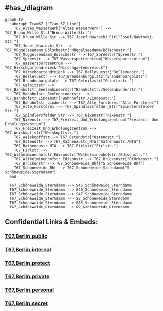 
## #has_/diagram 


```mermaid
graph TD
  subgraph Tram67 ["Tram 67 Line"]
    T67_Altes_Wasserwerk["Altes Wasserwerk"] --> T67_Bruno_Wille_Str["Bruno-Wille-Str."]
    T67_Bruno_Wille_Str --> T67_Josef_Nawrocki_Str["Josef-Nawrocki-Str."]
    T67_Josef_Nawrocki_Str --> T67_Müggelseedamm_Bölschestr["Müggelseedamm/Bölschestr."]
    T67_Müggelseedamm_Bölschestr --> T67_Spreestr["Spreestr."]
    T67_Spreestr --> T67_Wassersportzentrum["Wassersportzentrum"]
    T67_Wassersportzentrum --> T67_Hirschgartendreieck["Hirschgartendreieck"]
    T67_Hirschgartendreieck --> T67_Bellevuestr["Bellevuestr."]
    T67_Bellevuestr --> T67_Brandenburgplatz["Brandenburgplatz"]
    T67_Brandenburgplatz --> T67_Gelnitzstr["Gelnitzstr."]
    T67_Gelnitzstr --> T67_Bahnhofstr_Seelenbinderstr["Bahnhofstr./Seelenbinderstr."]
    T67_Bahnhofstr_Seelenbinderstr --> T67_Bahnhofstr_Lindenstr["Bahnhofstr./Lindenstr."]
    T67_Bahnhofstr_Lindenstr --> T67_Alte_Försterei["Alte Försterei"]
    T67_Alte_Försterei --> T67_Spindlersfelder_Str["Spindlersfelder Str."]
    T67_Spindlersfelder_Str --> T67_Nixenstr["Nixenstr."]
    T67_Nixenstr --> T67_Freizeit_Und_Erholungszentrum["Freizeit- Und Erholungszentrum"]
    T67_Freizeit_Und_Erholungszentrum --> T67_Weiskopffstr["Weiskopffstr."]
    T67_Weiskopffstr --> T67_Ostendstr["Ostendstr."]
    T67_Ostendstr --> T67_Rathenaustr_HTW["Rathenaustr./HTW"]
    T67_Rathenaustr_HTW --> T67_Firlstr["Firlstr."]
    T67_Firlstr --> T67_Wilhelminenhofstr_Edisonstr["Wilhelminenhofstr./Edisonstr."]
    T67_Wilhelminenhofstr_Edisonstr --> T67_Brückenstr["Brückenstr."]
    T67_Brückenstr --> T67_Schöneweide_Bhf["S Schöneweide Bhf"]
    T67_Schöneweide_Bhf --> T67_Schöneweide_Sterndamm["S Schöneweide/Sterndamm"]
  end

  T67_Schöneweide_Sterndamm --> S45_Schöneweide_Sterndamm
  T67_Schöneweide_Sterndamm --> S46_Schöneweide_Sterndamm
  T67_Schöneweide_Sterndamm --> S47_Schöneweide_Sterndamm
  T67_Schöneweide_Sterndamm --> S8_Schöneweide_Sterndamm
  T67_Schöneweide_Sterndamm --> S85_Schöneweide_Sterndamm
  T67_Schöneweide_Sterndamm --> S9_Schöneweide_Sterndamm

```







## Confidential Links & Embeds: 

### [T67,Berlin.public](/_public/\Earth\Continent\Europe\Europe~Central\Germany\Germany~West\State~Berlin\cities~Berlin\cities~Berlin\Berlin-city\Tram,BerlinT67,Berlin.public.md) 

### [T67,Berlin.internal](/_internal/\Earth\Continent\Europe\Europe~Central\Germany\Germany~West\State~Berlin\cities~Berlin\cities~Berlin\Berlin-city\Tram,BerlinT67,Berlin.internal.md) 

### [T67,Berlin.protect](/_protect/\Earth\Continent\Europe\Europe~Central\Germany\Germany~West\State~Berlin\cities~Berlin\cities~Berlin\Berlin-city\Tram,BerlinT67,Berlin.protect.md) 

### [T67,Berlin.private](/_private/\Earth\Continent\Europe\Europe~Central\Germany\Germany~West\State~Berlin\cities~Berlin\cities~Berlin\Berlin-city\Tram,BerlinT67,Berlin.private.md) 

### [T67,Berlin.personal](/_personal/\Earth\Continent\Europe\Europe~Central\Germany\Germany~West\State~Berlin\cities~Berlin\cities~Berlin\Berlin-city\Tram,BerlinT67,Berlin.personal.md) 

### [T67,Berlin.secret](/_secret/\Earth\Continent\Europe\Europe~Central\Germany\Germany~West\State~Berlin\cities~Berlin\cities~Berlin\Berlin-city\Tram,BerlinT67,Berlin.secret.md)


